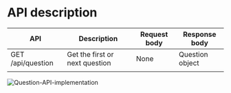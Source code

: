 # API description

| API 	| Description 	 | Request body 	     | Response body |
|-------|----------------|---------------------|---------------|
| GET /api/question | Get the first or next question | None | Question object |
|       |                |                     |               |

<img src="https://i.ibb.co/HtHygkD/Question-API-implementation.jpg" alt="Question-API-implementation" border="0">
